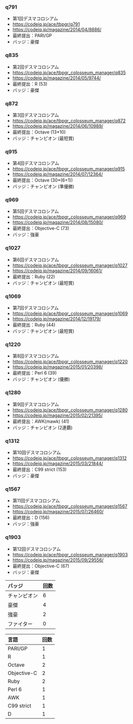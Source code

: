 ### q791
- 第1回デスマコロシアム
- <https://codeiq.jp/ace/tbpgr/q791>
- <https://codeiq.jp/magazine/2014/04/8886/>
- 最終提出：PARI/GP
- バッジ：豪傑

### q835
- 第2回デスマコロシアム
- <https://codeiq.jp/ace/tbpgr_colosseum_manager/q835>
- <https://codeiq.jp/magazine/2014/05/9744/>
- 最終提出：R (53)
- バッジ：豪傑

### q872
- 第3回デスマコロシアム
- <https://codeiq.jp/ace/tbpgr_colosseum_manager/q872>
- <https://codeiq.jp/magazine/2014/06/10989/>
- 最終提出：Octave (13*10)
- バッジ：チャンピオン (最短賞)

### q915
- 第4回デスマコロシアム
- <https://codeiq.jp/ace/tbpgr_colosseum_manager/q915>
- <https://codeiq.jp/magazine/2014/07/12364/>
- 最終提出：Octave (30*(6+1))
- バッジ：チャンピオン (準優勝)

### q969
- 第5回デスマコロシアム
- <https://codeiq.jp/ace/tbpgr_colosseum_manager/q969>
- <https://codeiq.jp/magazine/2014/08/15080/>
- 最終提出：Objective-C (73)
- バッジ：強豪

### q1027
- 第6回デスマコロシアム
- <https://codeiq.jp/ace/tbpgr_colosseum_manager/q1027>
- <https://codeiq.jp/magazine/2014/09/16061/>
- 最終提出：Ruby (22)
- バッジ：チャンピオン (最短賞)

### q1069
- 第7回デスマコロシアム
- <https://codeiq.jp/ace/tbpgr_colosseum_manager/q1069>
- <https://codeiq.jp/magazine/2014/12/19179/>
- 最終提出：Ruby (44)
- バッジ：チャンピオン (最短賞)

### q1220
- 第8回デスマコロシアム
- <https://codeiq.jp/ace/tbpgr_colosseum_manager/q1220>
- <https://codeiq.jp/magazine/2015/01/20398/>
- 最終提出：Perl 6 (39)
- バッジ：チャンピオン (優勝)

### q1280
- 第9回デスマコロシアム
- <https://codeiq.jp/ace/tbpgr_colosseum_manager/q1280>
- <https://codeiq.jp/magazine/2015/02/21395/>
- 最終提出：AWK(mawk) (41)
- バッジ：チャンピオン (2連覇)

### q1312
- 第10回デスマコロシアム
- <https://codeiq.jp/ace/tbpgr_colosseum_manager/q1312>
- <https://codeiq.jp/magazine/2015/03/21844/>
- 最終提出：C99 strict (153)
- バッジ：豪傑

### q1567
- 第11回デスマコロシアム
- <https://codeiq.jp/ace/tbpgr_colosseum_manager/q1567>
- <https://codeiq.jp/magazine/2015/07/26460/>
- 最終提出：D (156)
- バッジ：強豪

### q1903
- 第12回デスマコロシアム
- <https://codeiq.jp/ace/tbpgr_colosseum_manager/q1903>
- <https://codeiq.jp/magazine/2015/09/29556/>
- 最終提出：Objective-C (67)
- バッジ：豪傑

|バッジ|回数|
|:--|:--|
|チャンピオン|6|
|豪傑|4|
|強豪|2|
|ファイター|0|

|言語|回数|
|:--|:--|
|PARI/GP|1|
|R|1|
|Octave|2|
|Objective-C|2|
|Ruby|2|
|Perl 6|1|
|AWK|1|
|C99 strict|1|
|D|1|

